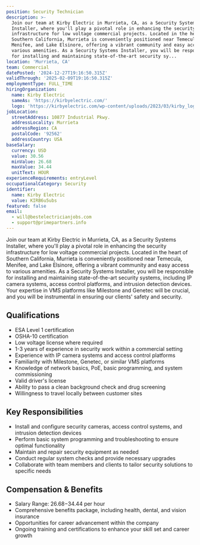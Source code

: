 ```yaml
---
position: Security Technician
description: >-
  Join our team at Kirby Electric in Murrieta, CA, as a Security Systems
  Installer, where you'll play a pivotal role in enhancing the security
  infrastructure for low voltage commercial projects. Located in the heart of
  Southern California, Murrieta is conveniently positioned near Temecula,
  Menifee, and Lake Elsinore, offering a vibrant community and easy access to
  various amenities. As a Security Systems Installer, you will be responsible
  for installing and maintaining state-of-the-art security sy...
location: 'Murrieta, CA'
team: Commercial
datePosted: '2024-12-27T19:16:50.315Z'
validThrough: '2025-02-09T19:16:50.315Z'
employmentType: FULL_TIME
hiringOrganization:
  name: Kirby Electric
  sameAs: 'https://kirbyelectric.com/'
  logo: 'https://kirbyelectric.com/wp-content/uploads/2023/03/kirby_logo.png'
jobLocation:
  streetAddress: 10877 Industrial Pkwy.
  addressLocality: Murrieta
  addressRegion: CA
  postalCode: '92562'
  addressCountry: USA
baseSalary:
  currency: USD
  value: 30.56
  minValue: 26.68
  maxValue: 34.44
  unitText: HOUR
experienceRequirements: entryLevel
occupationalCategory: Security
identifier:
  name: Kirby Electric
  value: KIRB6u5ubs
featured: false
email:
  - will@bestelectricianjobs.com
  - support@primepartners.info
---
```




Join our team at Kirby Electric in Murrieta, CA, as a Security Systems Installer, where you'll play a pivotal role in enhancing the security infrastructure for low voltage commercial projects. Located in the heart of Southern California, Murrieta is conveniently positioned near Temecula, Menifee, and Lake Elsinore, offering a vibrant community and easy access to various amenities. As a Security Systems Installer, you will be responsible for installing and maintaining state-of-the-art security systems, including IP camera systems, access control platforms, and intrusion detection devices. Your expertise in VMS platforms like Milestone and Genetec will be crucial, and you will be instrumental in ensuring our clients' safety and security.

## Qualifications

- ESA Level 1 certification
- OSHA-10 certification
- Low voltage license where required
- 1-3 years of experience in security work within a commercial setting
- Experience with IP camera systems and access control platforms
- Familiarity with Milestone, Genetec, or similar VMS platforms
- Knowledge of network basics, PoE, basic programming, and system commissioning
- Valid driver's license
- Ability to pass a clean background check and drug screening
- Willingness to travel locally between customer sites

## Key Responsibilities

- Install and configure security cameras, access control systems, and intrusion detection devices
- Perform basic system programming and troubleshooting to ensure optimal functionality
- Maintain and repair security equipment as needed
- Conduct regular system checks and provide necessary upgrades
- Collaborate with team members and clients to tailor security solutions to specific needs

## Compensation & Benefits

- Salary Range: $26.68-$34.44 per hour
- Comprehensive benefits package, including health, dental, and vision insurance
- Opportunities for career advancement within the company
- Ongoing training and certifications to enhance your skill set and career growth